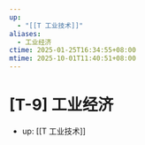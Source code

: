 ```yaml
---
up:
  - "[[T 工业技术]]"
aliases:
  - 工业经济
ctime: 2025-01-25T16:34:55+08:00
mtime: 2025-10-01T11:40:51+08:00
---
```


# [T-9] 工业经济

- up: [[T 工业技术]]
